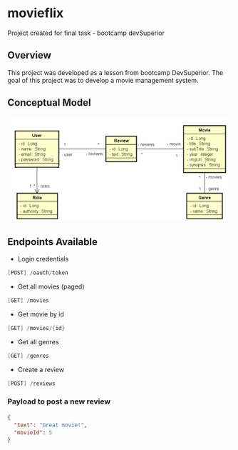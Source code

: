# movieflix
Project created for final task - bootcamp devSuperior

## Overview
This project was developed as a lesson from bootcamp DevSuperior. The goal of this project was to develop a movie management system.

## Conceptual Model
![](https://github.com/matheeuspc/projectImages/blob/main/conceptual_model_movieflix.png?raw=true)
## Endpoints Available
  * Login credentials
  ```java
  [POST] /oauth/token
  ```
  * Get all movies (paged)
  ```java
  [GET] /movies
  ```
  * Get movie by id
  ```java
  [GET] /movies/{id}
  ```
  * Get all genres
  ```java
  [GET] /genres
  ```
  * Create a review
  ```java
  [POST] /reviews
  ```
  
  ### Payload to post a new review
  ```json
  {
    "text": "Great movie!",
    "movieId": 5
}
  ```
